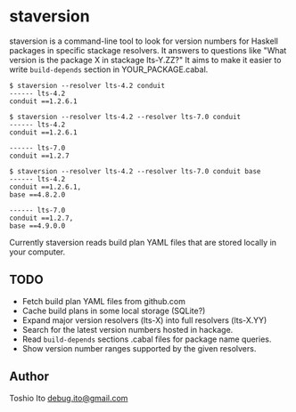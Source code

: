 # staversion

staversion is a command-line tool to look for version numbers for Haskell packages in specific stackage resolvers. It answers to questions like "What version is the package X in stackage lts-Y.ZZ?" It aims to make it easier to write `build-depends` section in YOUR_PACKAGE.cabal.

    $ staversion --resolver lts-4.2 conduit
    ------ lts-4.2
    conduit ==1.2.6.1
    
    $ staversion --resolver lts-4.2 --resolver lts-7.0 conduit
    ------ lts-4.2
    conduit ==1.2.6.1
    
    ------ lts-7.0
    conduit ==1.2.7
    
    $ staversion --resolver lts-4.2 --resolver lts-7.0 conduit base
    ------ lts-4.2
    conduit ==1.2.6.1,
    base ==4.8.2.0
    
    ------ lts-7.0
    conduit ==1.2.7,
    base ==4.9.0.0

Currently staversion reads build plan YAML files that are stored locally in your computer.


## TODO

- Fetch build plan YAML files from github.com
- Cache build plans in some local storage (SQLite?)
- Expand major version resolvers (lts-X) into full resolvers (lts-X.YY)
- Search for the latest version numbers hosted in hackage.
- Read `build-depends` sections .cabal files for package name queries.
- Show version number ranges supported by the given resolvers.

## Author

Toshio Ito <debug.ito@gmail.com>
